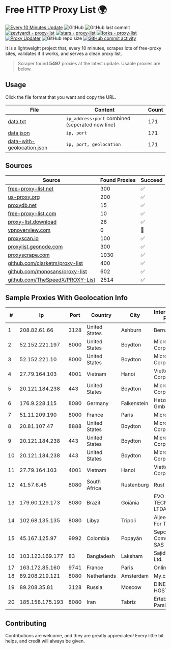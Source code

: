 
# Free HTTP Proxy List 🌍

[![Every 10 Minutes Update](https://github.com/mertguvencli/http-proxy-list/actions/workflows/main.yml/badge.svg?branch=main)](https://github.com/mertguvencli/http-proxy-list/actions/workflows/main.yml)
![GitHub](https://img.shields.io/github/license/mertguvencli/http-proxy-list)
![GitHub last commit](https://img.shields.io/github/last-commit/mertguvencli/http-proxy-list)
[![zevtyardt - proxy-list](https://img.shields.io/static/v1?label=zevtyardt&message=proxy-list&color=blue&logo=github)](https://github.com/zevtyardt/proxy-list "Go to GitHub repo")
[![stars - proxy-list](https://img.shields.io/github/stars/zevtyardt/proxy-list?style=social)](https://github.com/zevtyardt/proxy-list)
[![forks - proxy-list](https://img.shields.io/github/forks/zevtyardt/proxy-list?style=social)](https://github.com/zevtyardt/proxy-list)
[![Proxy Updater](https://github.com/zevtyardt/proxy-list/workflows/Proxy%20Updater/badge.svg)](https://github.com/zevtyardt/proxy-list/actions?query=workflow:"Proxy+Updater")
![GitHub repo size](https://img.shields.io/github/repo-size/zevtyardt/proxy-list)
[![GitHub commit activity](https://img.shields.io/github/commit-activity/m/zevtyardt/proxy-list?logo=commits)](https://github.com/zevtyardt/proxy-list/commits/main)

It is a lightweight project that, every 10 minutes, scrapes lots of free-proxy sites, validates if it works, and serves a clean proxy list.

> Scraper found **5497** proxies at the latest update. Usable proxies are below.

## Usage

Click the file format that you want and copy the URL.

|File|Content|Count|
|----|-------|-----|
|[data.txt](https://raw.githubusercontent.com/mertguvencli/http-proxy-list/main/proxy-list/data.txt)|`ip_address:port` combined (seperated new line)|171|
|[data.json](https://raw.githubusercontent.com/mertguvencli/http-proxy-list/main/proxy-list/data.json)|`ip, port`|171|
|[data-with-geolocation.json](https://raw.githubusercontent.com/mertguvencli/http-proxy-list/main/proxy-list/data-with-geolocation.json)|`ip, port, geolocation`|171|

## Sources

|Source|Found Proxies|Succeed|
|------|-------------|-------|
|[free-proxy-list.net](https://free-proxy-list.net)|300|✅|
|[us-proxy.org](https://www.us-proxy.org)|200|✅|
|[proxydb.net](http://proxydb.net)|15|✅|
|[free-proxy-list.com](https://free-proxy-list.com/?page=&port=&type%5B%5D=http&type%5B%5D=https&up_time=0&search=Search)|10|✅|
|[proxy-list.download](https://www.proxy-list.download/HTTP)|26|✅|
|[vpnoverview.com](https://vpnoverview.com/privacy/anonymous-browsing/free-proxy-servers)|0|🚫|
|[proxyscan.io](https://www.proxyscan.io)|100|✅|
|[proxylist.geonode.com](https://proxylist.geonode.com/api/proxy-list?limit=300&page=1&sort_by=lastChecked&sort_type=desc&protocols=http,https)|300|✅|
|[proxyscrape.com](https://api.proxyscrape.com/v2/?request=displayproxies&protocol=http&timeout=10000&country=all&ssl=all&anonymity=all)|1030|✅|
|[github.com/clarketm/proxy-list](https://raw.githubusercontent.com/clarketm/proxy-list/master/proxy-list-raw.txt)|400|✅|
|[github.com/monosans/proxy-list](https://raw.githubusercontent.com/monosans/proxy-list/main/proxies/http.txt)|602|✅|
|[github.com/TheSpeedX/PROXY-List](https://raw.githubusercontent.com/TheSpeedX/PROXY-List/master/http.txt)|2514|✅|


## Sample Proxies With Geolocation Info

|#|Ip|Port|Country|City|Internet Service Provider|
|-|--|----|-------|----|-------------------------|
|1|208.82.61.66|3128|United States|Ashburn|Bernardi Sounds|
|2|52.152.221.197|8000|United States|Boydton|Microsoft Corporation|
|3|52.152.221.10|8000|United States|Boydton|Microsoft Corporation|
|4|27.79.164.103|4001|Vietnam|Hanoi|Viettel Corporation|
|5|20.121.184.238|443|United States|Boydton|Microsoft Corporation|
|6|176.9.228.115|8080|Germany|Falkenstein|Hetzner Online GmbH|
|7|51.11.209.190|8000|France|Paris|Microsoft|
|8|20.81.107.47|8888|United States|Boydton|Microsoft Corporation|
|9|20.121.184.238|443|United States|Boydton|Microsoft Corporation|
|10|20.121.184.238|443|United States|Boydton|Microsoft Corporation|
|11|27.79.164.103|4001|Vietnam|Hanoi|Viettel Corporation|
|12|41.57.6.45|8080|South Africa|Rustenburg|Rust Scr|
|13|179.60.129.173|8080|Brazil|Goiânia|EVO TECNOLOGIA LTDA - ME|
|14|102.68.135.135|8080|Libya|Tripoli|Aljeel Aljadeed For Technology|
|15|45.167.125.97|9992|Colombia|Popayán|Sepcom Comunicaciones SAS|
|16|103.123.169.177|83|Bangladesh|Laksham|Sajid Trading Ltd.|
|17|163.172.85.160|9741|France|Paris|Online S.A.S.|
|18|89.208.219.121|8080|Netherlands|Amsterdam|My.com B.V.|
|19|89.208.35.81|3128|Russia|Moscow|DINET-HOSTING|
|20|185.158.175.193|8080|Iran|Tabriz|Ertebatat Sabet Parsian Co. PJS|



## Contributing

Contributions are welcome, and they are greatly appreciated! Every
little bit helps, and credit will always be given.

